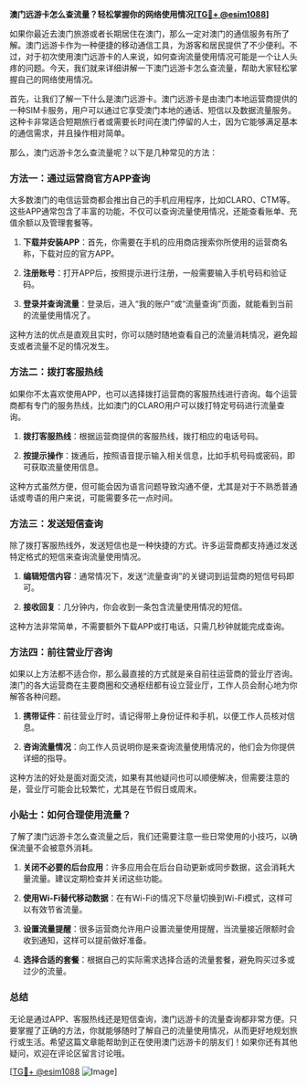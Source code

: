 **澳门远游卡怎么查流量？轻松掌握你的网络使用情况[[TG💪+ @esim1088](https://t.me/s/esim1088)]**

如果你最近去澳门旅游或者长期居住在澳门，那么一定对澳门的通信服务有所了解。澳门远游卡作为一种便捷的移动通信工具，为游客和居民提供了不少便利。不过，对于初次使用澳门远游卡的人来说，如何查询流量使用情况可能是一个让人头疼的问题。今天，我们就来详细讲解一下澳门远游卡怎么查流量，帮助大家轻松掌握自己的网络使用情况。

首先，让我们了解一下什么是澳门远游卡。澳门远游卡是由澳门本地运营商提供的一种SIM卡服务，用户可以通过它享受澳门本地的通话、短信以及数据流量服务。这种卡非常适合短期旅行者或需要长时间在澳门停留的人士，因为它能够满足基本的通信需求，并且操作相对简单。

那么，澳门远游卡怎么查流量呢？以下是几种常见的方法：

### 方法一：通过运营商官方APP查询

大多数澳门的电信运营商都会推出自己的手机应用程序，比如CLARO、CTM等。这些APP通常包含了丰富的功能，不仅可以查询流量使用情况，还能查看账单、充值余额以及管理套餐等。

1. **下载并安装APP**：首先，你需要在手机的应用商店搜索你所使用的运营商名称，下载对应的官方APP。
   
2. **注册账号**：打开APP后，按照提示进行注册，一般需要输入手机号码和验证码。

3. **登录并查询流量**：登录后，进入“我的账户”或“流量查询”页面，就能看到当前的流量使用情况了。

这种方法的优点是直观且实时，你可以随时随地查看自己的流量消耗情况，避免超支或者流量不足的情况发生。

### 方法二：拨打客服热线

如果你不太喜欢使用APP，也可以选择拨打运营商的客服热线进行咨询。每个运营商都有专门的服务热线，比如澳门的CLARO用户可以拨打特定号码进行流量查询。

1. **拨打客服热线**：根据运营商提供的客服热线，拨打相应的电话号码。

2. **按提示操作**：拨通后，按照语音提示输入相关信息，比如手机号码或密码，即可获取流量使用信息。

这种方式虽然方便，但可能会因为语言问题导致沟通不便，尤其是对于不熟悉普通话或粤语的用户来说，可能需要多花一点时间。

### 方法三：发送短信查询

除了拨打客服热线外，发送短信也是一种快捷的方式。许多运营商都支持通过发送特定格式的短信来查询流量使用情况。

1. **编辑短信内容**：通常情况下，发送“流量查询”的关键词到运营商的短信号码即可。

2. **接收回复**：几分钟内，你会收到一条包含流量使用情况的短信。

这种方法非常简单，不需要额外下载APP或打电话，只需几秒钟就能完成查询。

### 方法四：前往营业厅咨询

如果以上方法都不适合你，那么最直接的方式就是亲自前往运营商的营业厅咨询。澳门的各大运营商在主要商圈和交通枢纽都有设立营业厅，工作人员会耐心地为你解答各种问题。

1. **携带证件**：前往营业厅时，请记得带上身份证件和手机，以便工作人员核对信息。

2. **咨询流量情况**：向工作人员说明你是来查询流量使用情况的，他们会为你提供详细的指导。

这种方法的好处是面对面交流，如果有其他疑问也可以顺便解决，但需要注意的是，营业厅可能会比较繁忙，尤其是在节假日或周末。

### 小贴士：如何合理使用流量？

了解了澳门远游卡怎么查流量之后，我们还需要注意一些日常使用的小技巧，以确保流量不会被意外消耗。

1. **关闭不必要的后台应用**：许多应用会在后台自动更新或同步数据，这会消耗大量流量。建议定期检查并关闭这些功能。

2. **使用Wi-Fi替代移动数据**：在有Wi-Fi的情况下尽量切换到Wi-Fi模式，这样可以有效节省流量。

3. **设置流量提醒**：很多运营商允许用户设置流量使用提醒，当流量接近限额时会收到通知，这样可以提前做好准备。

4. **选择合适的套餐**：根据自己的实际需求选择合适的流量套餐，避免购买过多或过少的流量。

### 总结

无论是通过APP、客服热线还是短信查询，澳门远游卡的流量查询都非常方便。只要掌握了正确的方法，你就能够随时了解自己的流量使用情况，从而更好地规划旅行或生活。希望这篇文章能帮助到正在使用澳门远游卡的朋友们！如果你还有其他疑问，欢迎在评论区留言讨论哦。

[[TG💪+ @esim1088](https://t.me/s/esim1088) ![Image](https://i.postimg.cc/4NQfJmqS/Snipaste-2025-05-13-00-14-12.png)]
